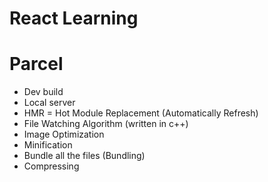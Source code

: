 # React Learning

# Parcel

- Dev build
- Local server
- HMR = Hot Module Replacement (Automatically Refresh)
- File Watching Algorithm (written in c++)
- Image Optimization
- Minification 
- Bundle all the files (Bundling)
- Compressing